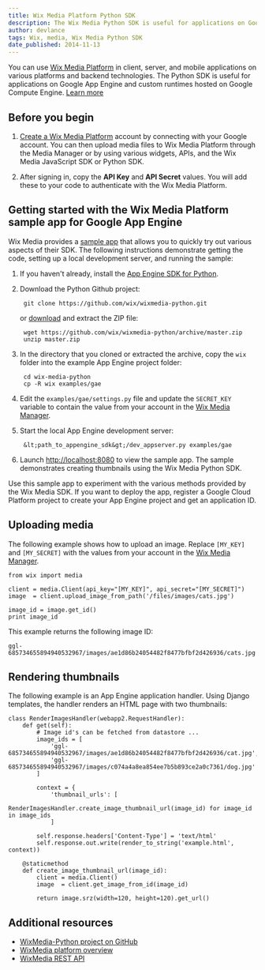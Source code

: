 ```yaml
---
title: Wix Media Platform Python SDK
description: The Wix Media Python SDK is useful for applications on Google App Engine and custom runtimes hosted on Google Compute Engine.
author: devlance
tags: Wix, media, Wix Media Python SDK
date_published: 2014-11-13
---
```


You can use [Wix Media Platform](wix-media.md) in client, server, and mobile applications on
various platforms and backend technologies. The Python SDK is useful for
applications on Google App Engine and custom runtimes hosted on Google Compute
Engine. [Learn more](wix-media)

## Before you begin

1. [Create a Wix Media Platform][mgr] account
   by connecting with your Google account. You can then upload media files to
   Wix Media Platform through the Media Manager or by using various widgets,
   APIs, and the Wix Media JavaScript SDK or Python SDK.

1. After signing in, copy the **API Key** and **API Secret** values. You will
   add these to your code to authenticate with the Wix Media Platform.

## Getting started with the Wix Media Platform sample app for Google App Engine

Wix Media provides a [sample app][wPython] that
allows you to quickly try out various aspects of their SDK. The following
instructions demonstrate getting the code, setting up a local development
server, and running the sample:

1. If you haven't already, install the [App Engine SDK for Python][gae_sdk].

1. Download the Python Github project:

        git clone https://github.com/wix/wixmedia-python.git

    or [download][wPythonZip] and extract the ZIP file:

        wget https://github.com/wix/wixmedia-python/archive/master.zip
        unzip master.zip

1. In the directory that you cloned or extracted the archive, copy the `wix`
   folder into the example App Engine project folder:

        cd wix-media-python
        cp -R wix examples/gae

1. Edit the `examples/gae/settings.py` file and update the `SECRET_KEY` variable to contain the value from your account in the [Wix Media Manager][mgr].

1. Start the local App Engine development server:

        &lt;path_to_appengine_sdk&gt;/dev_appserver.py examples/gae

1. Launch [http://localhost:8080](http://localhost:8080)
   to view the sample app. The sample demonstrates creating thumbnails using the Wix Media Python SDK.

Use this sample app to experiment with the various methods provided by the Wix
Media SDK. If you want to deploy the app, register a  Google Cloud Platform
project to create your App Engine project and get an application ID.

## Uploading media

The following example shows how to upload an image. Replace `[MY_KEY]` and
`[MY_SECRET]` with the values from your account in the
[Wix Media Manager][mgr].

    from wix import media

    client = media.Client(api_key="[MY_KEY]", api_secret="[MY_SECRET]")
    image  = client.upload_image_from_path('/files/images/cats.jpg')

    image_id = image.get_id()
    print image_id

This example returns the following image ID:

    ggl-685734655894940532967/images/ae1d86b24054482f8477bfbf2d426936/cats.jpg

## Rendering thumbnails

The following example is an App Engine application handler. Using Django
templates, the handler renders an HTML page with two thumbnails:

    class RenderImagesHandler(webapp2.RequestHandler):
        def get(self):
            # Image id's can be fetched from datastore ...
            image_ids = [
                'ggl-685734655894940532967/images/ae1d86b24054482f8477bfbf2d426936/cat.jpg',
                'ggl-685734655894940532967/images/c074a4a8ea854ee7b5b893ce2a0c7361/dog.jpg'
            ]

            context = {
                'thumbnail_urls': [
                    RenderImagesHandler.create_image_thumbnail_url(image_id) for image_id in image_ids
                ]

            self.response.headers['Content-Type'] = 'text/html'
            self.response.out.write(render_to_string('example.html', context))

        @staticmethod
        def create_image_thumbnail_url(image_id):
            client = media.Client()
            image  = client.get_image_from_id(image_id)

            return image.srz(width=120, height=120).get_url()


## Additional resources

+ [WixMedia-Python project on GitHub][wPython]
+ [WixMedia platform overview][wDocs]
+ [WixMedia REST API][wRest]


[mgr]: http://mediacloud.wix.com/dashboard/index.html#/home
[gae_sdk]: /appengine/downloads
[wPython]: https://github.com/wix/wixmedia-python
[wPythonZip]: https://github.com/wix/wixmedia-python/archive/master.zip
[wPythonEx]: https://github.com/wix/wixmedia-python/tree/master/examples/gae
[wDocs]: http://mediacloud.wix.com/docs/
[wRest]: http://mediacloud.wix.com/docs/rest_api.html
